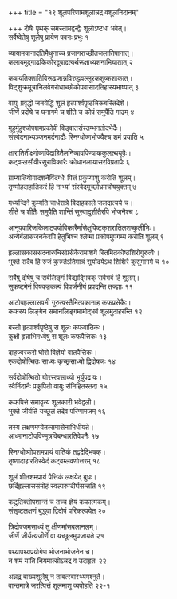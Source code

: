 +++
title = "१९ शूलपरिणामशूलान्नद्र वशूलनिदानम्"

+++
दोषैः पृथक् समस्तामद्वन्द्वैः शूलोऽष्टधा भवेत्।  
सर्वेष्वेतेषु शूलेषु प्रायेण पवनः प्रभुः १

व्यायामयानादतिमैथुनाच्च प्रजागराच्छीतजलातिपानात्।  
कलायमुद्गाढकिकोरदूषादत्यर्थरूक्षाध्यशनाभिघातात् २

कषायतिक्तातिविरूढजान्नविरुद्धवल्लूरकशुष्कशाकात्।  
विट्शुक्रमूत्रानिलवेगरोधाच्छोकोपवासादतिहास्यभाष्यात् ३

वायुः प्रवृद्धो जनयेद्धि शूलं हृत्पार्श्वपृष्ठत्रिकबस्तिदेशे।  
जीर्णे प्रदोषे च घनागमे च शीते च कोपं समुपैति गाढम् ४

मुहुर्मुहुश्चोपशमप्रकोपी विड्वातसंस्तम्भनतोदभेदैः।  
संस्वेदनाभ्यञ्जनमर्दनाद्यैः स्निग्धोष्णभोज्यैश्च शमं प्रयाति ५

क्षारातितीक्ष्णोष्णविदाहितैलनिष्पावपिण्याककुलत्थयूषैः।  
कट्वम्लसौवीरसुराविकारैः क्रोधानलायासरविप्रतापैः ६

ग्राम्यातियोगादशनैर्विदग्धैः पित्तं प्रकुप्याशु करोति शूलम्।  
तृण्मोहदाहातिकरं हि नाभ्यां संस्वेदमूर्च्छाभ्रमचोषयुक्तम् ७

मध्यन्दिने कुप्यति चार्धरात्रे विदाहकाले जलदात्यये च।  
शीते च शीतैः समुपैति शान्तिं सुस्वादुशीतैरपि भोजनैश्च ८

आनूपवारिजकिलाटपयोविकारैर्मांसेक्षुपिष्टकृशरातिलशष्कुलीभिः।  
अन्यैर्बलासजनकैरपि हेतुभिश्च श्लेष्मा प्रकोपमुपगम्य करोति शूलम् ९

हृल्लासकाससदनारुचिसंप्रसेकैरामाशये स्तिमितकोष्ठशिरोगुरुत्वैः।  
भुक्ते सदैव हि रुजं कुरुतेऽतिमात्रं सूर्योदयेऽथ शिशिरे कुसुमागमे च १०

सर्वेषु दोषेषु च सर्वलिङ्गं विद्याद्भिषक् सर्वभवं हि शूलम्।  
सुकष्टमेनं विषवज्रकल्पं विवर्जनीयं प्रवदन्ति तज्ज्ञाः ११

आटोपहृल्लासवमी गुरुत्वस्तैमित्यकानाह कफप्रसेकैः।  
कफस्य लिङ्गेन समानलिङ्गमामोद्भवं शूलमुदाहरन्ति १२

बस्तौ हृत्पार्श्वपृष्ठेषु स शूलः कफवातिकः।  
कुक्षौ हृन्नाभिमध्येषु स शूलः कफपैत्तिकः १३

दाहज्वरकरो घोरो विज्ञेयो वातपैत्तिकः।  
एकदोषोत्थितः साध्यः कृच्छ्रसाध्यो द्विदोषजः १४

सर्वदोषोत्थितो घोरस्त्वसाध्यो भूर्युपद्र वः।  
स्वैर्निदानैः प्रकुपितो वायुः संनिहितस्तदा १५

कफपित्ते समावृत्य शूलकारी भवेद्वली।  
भुक्ते जीर्यति यच्छूलं तदेव परिणामजम् १६

तस्य लक्षणमप्येतत्समासेनाभिधीयते।  
आध्मानाटोपविण्मूत्रविबन्धारतिवेपनैः १७

स्निग्धोष्णोपशमप्रायं वातिकं तद्वदेद्भिषक्।  
तृष्णादाहारतिस्वेदं कट्वम्लवणोत्तरम् १८

शूलं शीतशमप्रायं पैत्तिकं लक्षयेद् बुधः।  
छर्दिहृल्लाससंमोहं स्वल्परुग्दीर्घसन्तति १९

कटुतिक्तोपशान्तं च तच्च ज्ञेयं कफात्मकम्।  
संसृष्टलक्षणं बुद्ध्वा द्विदोषं परिकल्पयेत् २०

त्रिदोषजमसाध्यं तु क्षीणमांसबलानलम्।  
जीर्णे जीर्यत्यजीर्णे वा यच्छूलमुपजायते २१

पथ्यापथ्यप्रयोगेण भोजनाभोजनेन च।  
न शमं याति नियमात्सोऽन्नद्र व उदाहृतः २२

अन्नद्र वाख्यशूलेषु न तावत्स्वास्थ्यमश्नुते।  
वान्तमात्रे जरत्पित्तं शूलमाशु व्यपोहति २२-१

 
